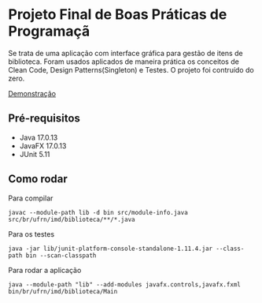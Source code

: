 # Projeto Final de Boas Práticas de Programaçã

Se trata de uma aplicação com interface gráfica para gestão de itens de biblioteca. Foram usados aplicados de maneira prática os conceitos de Clean Code, Design Patterns(Singleton) e Testes. O projeto foi contruído do zero.

[Demonstração](https://youtu.be/-grvFDZme8g)

## Pré-requisitos
- Java 17.0.13
- JavaFX 17.0.13
- JUnit 5.11

## Como rodar

Para compilar
```
javac --module-path lib -d bin src/module-info.java src/br/ufrn/imd/biblioteca/**/*.java
```
Para os testes
```
java -jar lib/junit-platform-console-standalone-1.11.4.jar --class-path bin --scan-classpath
```

Para rodar a aplicação
```
java --module-path "lib" --add-modules javafx.controls,javafx.fxml bin/br/ufrn/imd/biblioteca/Main
```
